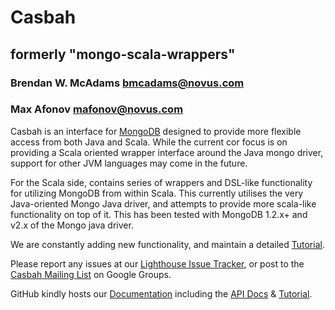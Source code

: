 # Casbah 
## formerly "mongo-scala-wrappers"
### Brendan W. McAdams <bmcadams@novus.com>
### Max Afonov <mafonov@novus.com>

Casbah is an interface for [MongoDB][MongoDB] designed to provide more flexible access from both Java and Scala.  While the current cor focus is on providing a Scala oriented wrapper interface around the Java mongo driver, support for other JVM languages may come in the future.

For the Scala side, contains series of wrappers and DSL-like functionality for utilizing MongoDB from within Scala. This currently utilises the very Java-oriented Mongo Java driver, and attempts to provide more scala-like functionality on top of it. This has been tested with MongoDB 1.2.x+ and v2.x of the Mongo java driver.

We are constantly adding new functionality, and maintain a detailed [Tutorial][Tutorial].

Please report any issues at our [Lighthouse Issue Tracker](http://novus.lighthouseapp.com/projects/57054-casbah/overview), or post to the [Casbah Mailing List][mongodb-casbah-users] on Google Groups.

GitHub kindly hosts our [Documentation][Documentation] including the [API Docs][API Docs] & [Tutorial][Tutorial].

   [mongodb]: http://mongodb.org "MongoDB"
   [github]: http://github.com/novus/casbah "Casbah on GitHub"
   [api docs]: http://novus.github.com/docs/casbah/api/ "API Docs on GitHub"
   [documentation]: http://novus.github.com/docs/casbah/ "Docs on GitHub"
   [tutorial]: http://novus.github.com/docs/casbah/sphinx/html/intro/getting_started.html "Casbah Tutorial"
   [mongodb-casbah-users]: http://groups.google.com/group/mongodb-casbah-users "Casbah Mailing List"
